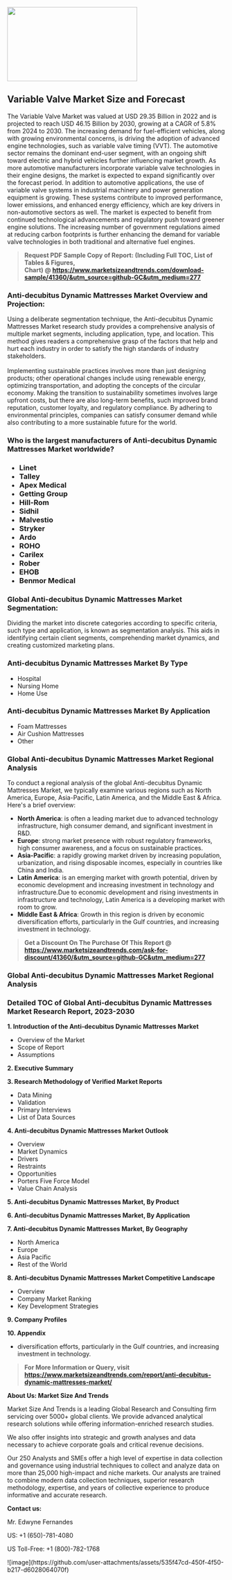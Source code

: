 <p><img class="alignnone size-medium wp-image-20088" src="https://ffe5etoiles.com/wp-content/uploads/2024/12/MST1-300x171.png" alt="" width="300" height="171" /></p><h2>Variable Valve Market Size and Forecast</h2><p>The Variable Valve Market was valued at USD 29.35 Billion in 2022 and is projected to reach USD 46.15 Billion by 2030, growing at a CAGR of 5.8% from 2024 to 2030. The increasing demand for fuel-efficient vehicles, along with growing environmental concerns, is driving the adoption of advanced engine technologies, such as variable valve timing (VVT). The automotive sector remains the dominant end-user segment, with an ongoing shift toward electric and hybrid vehicles further influencing market growth. As more automotive manufacturers incorporate variable valve technologies in their engine designs, the market is expected to expand significantly over the forecast period. In addition to automotive applications, the use of variable valve systems in industrial machinery and power generation equipment is growing. These systems contribute to improved performance, lower emissions, and enhanced energy efficiency, which are key drivers in non-automotive sectors as well. The market is expected to benefit from continued technological advancements and regulatory push toward greener engine solutions. The increasing number of government regulations aimed at reducing carbon footprints is further enhancing the demand for variable valve technologies in both traditional and alternative fuel engines.</p><blockquote id="" class=""><strong>Request PDF Sample Copy of Report: (Including Full TOC, List of Tables &amp; Figures, Chart)&nbsp;@&nbsp;<strong><a href="https://www.marketsizeandtrends.com/download-sample/41360/&utm_source=github-GC&utm_medium=277" target="_blank">https://www.marketsizeandtrends.com/download-sample/41360/&utm_source=github-GC&utm_medium=277</a></strong></strong></blockquote><h3 id="" class="">Anti-decubitus Dynamic Mattresses Market&nbsp;Overview and Projection:</h3><p id="" class="">Using a deliberate segmentation technique, the Anti-decubitus Dynamic Mattresses Market research study provides a comprehensive analysis of multiple market segments, including application, type, and location. This method gives readers a comprehensive grasp of the factors that help and hurt each industry in order to satisfy the high standards of industry stakeholders. <br /> <br />Implementing sustainable practices involves more than just designing products; other operational changes include using renewable energy, optimizing transportation, and adopting the concepts of the circular economy. Making the transition to sustainability sometimes involves large upfront costs, but there are also long-term benefits, such improved brand reputation, customer loyalty, and regulatory compliance. By adhering to environmental principles, companies can satisfy consumer demand while also contributing to a more sustainable future for the world.</p><h3 id="" class="">Who is the largest manufacturers of&nbsp;Anti-decubitus Dynamic Mattresses Market worldwide?</h3><h3 class=""><p><ul><li>Linet </li><li> Talley </li><li> Apex Medical </li><li> Getting Group </li><li> Hill-Rom </li><li> Sidhil </li><li> Malvestio </li><li> Stryker </li><li> Ardo </li><li> ROHO </li><li> Carilex </li><li> Rober </li><li> EHOB </li><li> Benmor Medical</li></ul></p></h3><h3 id="" class="">Global&nbsp;Anti-decubitus Dynamic Mattresses Market Segmentation:</h3><p id="" class="">Dividing the market into discrete categories according to specific criteria, such type and application, is known as segmentation analysis. This aids in identifying certain client segments, comprehending market dynamics, and creating customized marketing plans.</p><h3 id="" class="">Anti-decubitus Dynamic Mattresses Market&nbsp;By Type</h3><p><p><ul><li>Hospital</li><li> Nursing Home</li><li> Home Use</p></li></ul></p></p><h3 id="" class="">Anti-decubitus Dynamic Mattresses Market&nbsp;By Application</h3><p class=""><p><ul><li>Foam Mattresses</li><li> Air Cushion Mattresses</li><li> Other</li></ul></p></p><h3 id="" class="">Global Anti-decubitus Dynamic Mattresses Market Regional Analysis</h3><p id="" class="">To conduct a regional analysis of the global Anti-decubitus Dynamic Mattresses Market, we typically examine various regions such as North America, Europe, Asia-Pacific, Latin America, and the Middle East &amp; Africa. Here's a brief overview:</p><ul><li><strong>North America</strong>: is often a leading market due to advanced technology infrastructure, high consumer demand, and significant investment in R&amp;D.</li><li><strong>Europe</strong>: strong market presence with robust regulatory frameworks, high consumer awareness, and a focus on sustainable practices.</li><li><strong>Asia-Pacific</strong>: a rapidly growing market driven by increasing population, urbanization, and rising disposable incomes, especially in countries like China and India.</li><li><strong>Latin America</strong>: is an emerging market with growth potential, driven by economic development and increasing investment in technology and infrastructure.Due to economic development and rising investments in infrastructure and technology, Latin America is a developing market with room to grow.</li><li><strong>Middle East &amp; Africa</strong>: Growth in this region is driven by economic diversification efforts, particularly in the Gulf countries, and increasing investment in technology.</li></ul><blockquote id="" class=""><strong>Get a Discount On The Purchase Of This Report @ <strong><a href="https://www.marketsizeandtrends.com/ask-for-discount/41360/&utm_source=github-GC&utm_medium=277" target="_blank">https://www.marketsizeandtrends.com/ask-for-discount/41360/&utm_source=github-GC&utm_medium=277</a></strong></strong></blockquote><h3 id="" class="">Global Anti-decubitus Dynamic Mattresses Market Regional Analysis</h3><h3 id="" class="">Detailed TOC of Global Anti-decubitus Dynamic Mattresses Market Research Report, 2023-2030</h3><p id="" class=""><strong>1. Introduction of the Anti-decubitus Dynamic Mattresses Market</strong></p><ul><li>Overview of the Market</li><li>Scope of Report</li><li>Assumptions</li></ul><p id="" class=""><strong>2. Executive Summary</strong></p><p id="" class=""><strong>3. Research Methodology of Verified Market Reports</strong></p><ul><li>Data Mining</li><li>Validation</li><li>Primary Interviews</li><li>List of Data Sources</li></ul><p id="" class=""><strong>4. Anti-decubitus Dynamic Mattresses Market Outlook</strong></p><ul><li>Overview</li><li>Market Dynamics</li><li>Drivers</li><li>Restraints</li><li>Opportunities</li><li>Porters Five Force Model</li><li>Value Chain Analysis</li></ul><p id="" class=""><strong>5. Anti-decubitus Dynamic Mattresses Market, By Product</strong></p><p id="" class=""><strong>6. Anti-decubitus Dynamic Mattresses Market, By Application</strong></p><p id="" class=""><strong>7. Anti-decubitus Dynamic Mattresses Market, By Geography</strong></p><ul><li>North America</li><li>Europe</li><li>Asia Pacific</li><li>Rest of the World</li></ul><p id="" class=""><strong>8. Anti-decubitus Dynamic Mattresses Market Competitive Landscape</strong></p><ul><li>Overview</li><li>Company Market Ranking</li><li>Key Development Strategies</li></ul><p id="" class=""><strong>9. Company Profiles</strong></p><p id="" class=""><strong>10. Appendix</strong></p><ul><li>diversification efforts, particularly in the Gulf countries, and increasing investment in technology.</li></ul><blockquote id="" class=""><strong>For More Information or Query, visit <strong><strong><a href="https://www.marketsizeandtrends.com/report/anti-decubitus-dynamic-mattresses-market/" target="_blank">https://www.marketsizeandtrends.com/report/anti-decubitus-dynamic-mattresses-market/</a></strong></strong></strong></blockquote><p id="" class=""><strong>About Us: Market Size And Trends</strong></p><p id="" class="">Market Size And Trends is a leading Global Research and Consulting firm servicing over 5000+ global clients. We provide advanced analytical research solutions while offering information-enriched research studies.</p><p id="" class="">We also offer insights into strategic and growth analyses and data necessary to achieve corporate goals and critical revenue decisions.</p><p id="" class="">Our 250 Analysts and SMEs offer a high level of expertise in data collection and governance using industrial techniques to collect and analyze data on more than 25,000 high-impact and niche markets. Our analysts are trained to combine modern data collection techniques, superior research methodology, expertise, and years of collective experience to produce informative and accurate research.</p><p id="" class=""><strong>Contact us:</strong></p><p id="" class="">Mr. Edwyne Fernandes</p><p id="" class="">US: +1 (650)-781-4080</p><p id="" class="">US Toll-Free: +1 (800)-782-1768</p>
![image](https://github.com/user-attachments/assets/535f47cd-450f-4f50-b217-d6028064070f)
